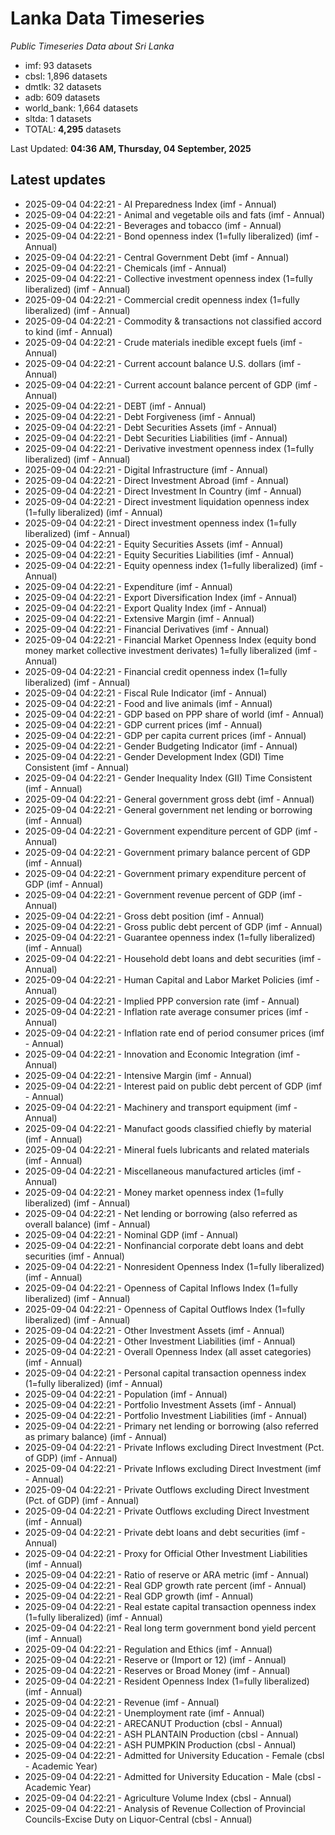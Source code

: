 # Lanka Data Timeseries
*Public Timeseries Data about Sri Lanka*

* imf: 93 datasets
* cbsl: 1,896 datasets
* dmtlk: 32 datasets
* adb: 609 datasets
* world_bank: 1,664 datasets
* sltda: 1 datasets
* TOTAL: **4,295** datasets

Last Updated: **04:36 AM, Thursday, 04 September, 2025**

## Latest updates

* 2025-09-04 04:22:21 - AI Preparedness Index (imf - Annual)
* 2025-09-04 04:22:21 - Animal and vegetable oils and fats (imf - Annual)
* 2025-09-04 04:22:21 - Beverages and tobacco (imf - Annual)
* 2025-09-04 04:22:21 - Bond openness index (1=fully liberalized) (imf - Annual)
* 2025-09-04 04:22:21 - Central Government Debt (imf - Annual)
* 2025-09-04 04:22:21 - Chemicals (imf - Annual)
* 2025-09-04 04:22:21 - Collective investment openness index (1=fully liberalized) (imf - Annual)
* 2025-09-04 04:22:21 - Commercial credit openness index (1=fully liberalized) (imf - Annual)
* 2025-09-04 04:22:21 - Commodity & transactions not classified accord to kind (imf - Annual)
* 2025-09-04 04:22:21 - Crude materials inedible except fuels (imf - Annual)
* 2025-09-04 04:22:21 - Current account balance U.S. dollars (imf - Annual)
* 2025-09-04 04:22:21 - Current account balance percent of GDP (imf - Annual)
* 2025-09-04 04:22:21 - DEBT (imf - Annual)
* 2025-09-04 04:22:21 - Debt Forgiveness (imf - Annual)
* 2025-09-04 04:22:21 - Debt Securities Assets (imf - Annual)
* 2025-09-04 04:22:21 - Debt Securities Liabilities (imf - Annual)
* 2025-09-04 04:22:21 - Derivative investment openness index (1=fully liberalized) (imf - Annual)
* 2025-09-04 04:22:21 - Digital Infrastructure (imf - Annual)
* 2025-09-04 04:22:21 - Direct Investment Abroad (imf - Annual)
* 2025-09-04 04:22:21 - Direct Investment In Country (imf - Annual)
* 2025-09-04 04:22:21 - Direct investment liquidation openness index (1=fully liberalized) (imf - Annual)
* 2025-09-04 04:22:21 - Direct investment openness index (1=fully liberalized) (imf - Annual)
* 2025-09-04 04:22:21 - Equity Securities Assets (imf - Annual)
* 2025-09-04 04:22:21 - Equity Securities Liabilities (imf - Annual)
* 2025-09-04 04:22:21 - Equity openness index (1=fully liberalized) (imf - Annual)
* 2025-09-04 04:22:21 - Expenditure (imf - Annual)
* 2025-09-04 04:22:21 - Export Diversification Index (imf - Annual)
* 2025-09-04 04:22:21 - Export Quality Index (imf - Annual)
* 2025-09-04 04:22:21 - Extensive Margin (imf - Annual)
* 2025-09-04 04:22:21 - Financial Derivatives (imf - Annual)
* 2025-09-04 04:22:21 - Financial Market Openness Index (equity bond money market collective investment derivates) 1=fully liberalized (imf - Annual)
* 2025-09-04 04:22:21 - Financial credit openness index (1=fully liberalized) (imf - Annual)
* 2025-09-04 04:22:21 - Fiscal Rule Indicator (imf - Annual)
* 2025-09-04 04:22:21 - Food and live animals (imf - Annual)
* 2025-09-04 04:22:21 - GDP based on PPP share of world (imf - Annual)
* 2025-09-04 04:22:21 - GDP current prices (imf - Annual)
* 2025-09-04 04:22:21 - GDP per capita current prices (imf - Annual)
* 2025-09-04 04:22:21 - Gender Budgeting Indicator (imf - Annual)
* 2025-09-04 04:22:21 - Gender Development Index (GDI) Time Consistent (imf - Annual)
* 2025-09-04 04:22:21 - Gender Inequality Index (GII) Time Consistent (imf - Annual)
* 2025-09-04 04:22:21 - General government gross debt (imf - Annual)
* 2025-09-04 04:22:21 - General government net lending or borrowing (imf - Annual)
* 2025-09-04 04:22:21 - Government expenditure percent of GDP (imf - Annual)
* 2025-09-04 04:22:21 - Government primary balance percent of GDP (imf - Annual)
* 2025-09-04 04:22:21 - Government primary expenditure percent of GDP (imf - Annual)
* 2025-09-04 04:22:21 - Government revenue percent of GDP (imf - Annual)
* 2025-09-04 04:22:21 - Gross debt position (imf - Annual)
* 2025-09-04 04:22:21 - Gross public debt percent of GDP (imf - Annual)
* 2025-09-04 04:22:21 - Guarantee openness index (1=fully liberalized) (imf - Annual)
* 2025-09-04 04:22:21 - Household debt loans and debt securities (imf - Annual)
* 2025-09-04 04:22:21 - Human Capital and Labor Market Policies (imf - Annual)
* 2025-09-04 04:22:21 - Implied PPP conversion rate (imf - Annual)
* 2025-09-04 04:22:21 - Inflation rate average consumer prices (imf - Annual)
* 2025-09-04 04:22:21 - Inflation rate end of period consumer prices (imf - Annual)
* 2025-09-04 04:22:21 - Innovation and Economic Integration (imf - Annual)
* 2025-09-04 04:22:21 - Intensive Margin (imf - Annual)
* 2025-09-04 04:22:21 - Interest paid on public debt percent of GDP (imf - Annual)
* 2025-09-04 04:22:21 - Machinery and transport equipment (imf - Annual)
* 2025-09-04 04:22:21 - Manufact goods classified chiefly by material (imf - Annual)
* 2025-09-04 04:22:21 - Mineral fuels lubricants and related materials (imf - Annual)
* 2025-09-04 04:22:21 - Miscellaneous manufactured articles (imf - Annual)
* 2025-09-04 04:22:21 - Money market openness index (1=fully liberalized) (imf - Annual)
* 2025-09-04 04:22:21 - Net lending or borrowing (also referred as overall balance) (imf - Annual)
* 2025-09-04 04:22:21 - Nominal GDP (imf - Annual)
* 2025-09-04 04:22:21 - Nonfinancial corporate debt loans and debt securities (imf - Annual)
* 2025-09-04 04:22:21 - Nonresident Openness Index (1=fully liberalized) (imf - Annual)
* 2025-09-04 04:22:21 - Openness of Capital Inflows Index (1=fully liberalized) (imf - Annual)
* 2025-09-04 04:22:21 - Openness of Capital Outflows Index (1=fully liberalized) (imf - Annual)
* 2025-09-04 04:22:21 - Other Investment Assets (imf - Annual)
* 2025-09-04 04:22:21 - Other Investment Liabilities (imf - Annual)
* 2025-09-04 04:22:21 - Overall Openness Index (all asset categories) (imf - Annual)
* 2025-09-04 04:22:21 - Personal capital transaction openness index (1=fully liberalized) (imf - Annual)
* 2025-09-04 04:22:21 - Population (imf - Annual)
* 2025-09-04 04:22:21 - Portfolio Investment Assets (imf - Annual)
* 2025-09-04 04:22:21 - Portfolio Investment Liabilities (imf - Annual)
* 2025-09-04 04:22:21 - Primary net lending or borrowing (also referred as primary balance) (imf - Annual)
* 2025-09-04 04:22:21 - Private Inflows excluding Direct Investment (Pct. of GDP) (imf - Annual)
* 2025-09-04 04:22:21 - Private Inflows excluding Direct Investment (imf - Annual)
* 2025-09-04 04:22:21 - Private Outflows excluding Direct Investment (Pct. of GDP) (imf - Annual)
* 2025-09-04 04:22:21 - Private Outflows excluding Direct Investment (imf - Annual)
* 2025-09-04 04:22:21 - Private debt loans and debt securities (imf - Annual)
* 2025-09-04 04:22:21 - Proxy for Official Other Investment Liabilities (imf - Annual)
* 2025-09-04 04:22:21 - Ratio of reserve or ARA metric (imf - Annual)
* 2025-09-04 04:22:21 - Real GDP growth rate percent (imf - Annual)
* 2025-09-04 04:22:21 - Real GDP growth (imf - Annual)
* 2025-09-04 04:22:21 - Real estate capital transaction openness index (1=fully liberalized) (imf - Annual)
* 2025-09-04 04:22:21 - Real long term government bond yield percent (imf - Annual)
* 2025-09-04 04:22:21 - Regulation and Ethics (imf - Annual)
* 2025-09-04 04:22:21 - Reserve or (Import or 12) (imf - Annual)
* 2025-09-04 04:22:21 - Reserves or Broad Money (imf - Annual)
* 2025-09-04 04:22:21 - Resident Openness Index (1=fully liberalized) (imf - Annual)
* 2025-09-04 04:22:21 - Revenue (imf - Annual)
* 2025-09-04 04:22:21 - Unemployment rate (imf - Annual)
* 2025-09-04 04:22:21 - ARECANUT Production (cbsl - Annual)
* 2025-09-04 04:22:21 - ASH PLANTAIN Production (cbsl - Annual)
* 2025-09-04 04:22:21 - ASH PUMPKIN Production (cbsl - Annual)
* 2025-09-04 04:22:21 - Admitted for University Education - Female (cbsl - Academic Year)
* 2025-09-04 04:22:21 - Admitted for University Education - Male (cbsl - Academic Year)
* 2025-09-04 04:22:21 - Agriculture Volume Index (cbsl - Annual)
* 2025-09-04 04:22:21 - Analysis of Revenue Collection of Provincial Councils-Excise Duty on Liquor-Central (cbsl - Annual)